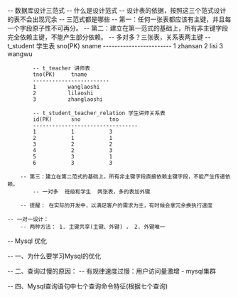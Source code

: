 -- 数据库设计三范式
    -- 什么是设计范式
        -- 设计表的依据，按照这三个范式设计的表不会出现冗余
    -- 三范式都是哪些
        -- 第一：任何一张表都应该有主键，并且每一个字段原子性不可再分。
        -- 第二：建立在第一范式的基础上，所有非主键字段完全依赖主键，不能产生部分依赖。
            -- 多对多？三张表，关系表两主键
            -- t_student 学生表
            sno(PK)    sname
            ------------------------
            1          zhansan
            2          lisi
            3          wangwu

            -- t_teacher 讲师表
            tno(PK)     tname
            ------------------------
            1          wanglaoshi
            2          lilaoshi
            3          zhanglaoshi

            -- t_student_teacher_relation 学生讲师关系表
            id(PK)      sno         tno
            ---------------------------------
            1           1           3
            2           1           1
            3           2           2
            4           2           3
            5           3           1
            6           3           3

        -- 第三：建立在第二范式的基础上，所有非主键字段直接依赖主键字段，不能产生传递依赖。
            -- 一对多  班级和学生  两张表，多的表加外键

        -- 提醒： 在实际的开发中，以满足客户的需求为主，有时候会拿冗余换执行速度

    -- 一对一设计：
        -- 两种方法： 1. 主键共享(主键、外键) ， 2. 外键唯一


-- Mysql 优化

-- 一、为什么要学习Mysql的优化


-- 二、查询过慢的原因：
    -- 有规律速度过慢：用户访问量激增  -  mysql集群



-- 四、Mysql查询语句中七个查询命令特征(根据七个查询)